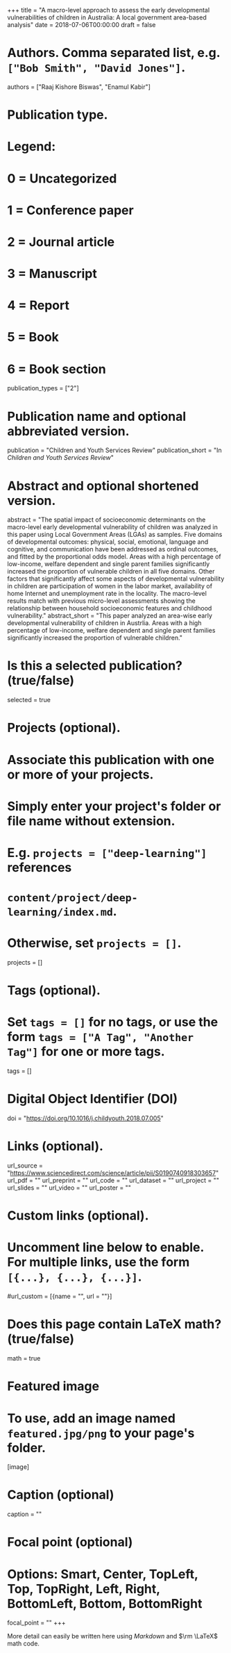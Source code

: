 +++
title = "A macro-level approach to assess the early developmental vulnerabilities of children in Australia: A local government area-based analysis"
date = 2018-07-06T00:00:00
draft = false

# Authors. Comma separated list, e.g. `["Bob Smith", "David Jones"]`.
authors = ["Raaj Kishore Biswas", "Enamul Kabir"]

# Publication type.
# Legend:
# 0 = Uncategorized
# 1 = Conference paper
# 2 = Journal article
# 3 = Manuscript
# 4 = Report
# 5 = Book
# 6 = Book section
publication_types = ["2"]

# Publication name and optional abbreviated version.
publication = "Children and Youth Services Review"
publication_short = "In *Children and Youth Services Review*"

# Abstract and optional shortened version.
abstract = "The spatial impact of socioeconomic determinants on the macro-level early developmental vulnerability of children was analyzed in this paper using Local Government Areas (LGAs) as samples. Five domains of developmental outcomes: physical, social, emotional, language and cognitive, and communication have been addressed as ordinal outcomes, and fitted by the proportional odds model. Areas with a high percentage of low-income, welfare dependent and single parent families significantly increased the proportion of vulnerable children in all five domains. Other factors that significantly affect some aspects of developmental vulnerability in children are participation of women in the labor market, availability of home Internet and unemployment rate in the locality. The macro-level results match with previous micro-level assessments showing the relationship between household socioeconomic features and childhood vulnerability."
abstract_short = "This paper analyzed an area-wise early developmental vulnerability of children in Austrlia. Areas with a high percentage of low-income, welfare dependent and single parent families significantly increased the proportion of vulnerable children."

# Is this a selected publication? (true/false)
selected = true

# Projects (optional).
#   Associate this publication with one or more of your projects.
#   Simply enter your project's folder or file name without extension.
#   E.g. `projects = ["deep-learning"]` references 
#   `content/project/deep-learning/index.md`.
#   Otherwise, set `projects = []`.
projects = []

# Tags (optional).
#   Set `tags = []` for no tags, or use the form `tags = ["A Tag", "Another Tag"]` for one or more tags.
tags = []


# Digital Object Identifier (DOI)
doi = "https://doi.org/10.1016/j.childyouth.2018.07.005"

# Links (optional).
url_source = "https://www.sciencedirect.com/science/article/pii/S0190740918303657"
url_pdf = ""
url_preprint = ""
url_code = ""
url_dataset = ""
url_project = ""
url_slides = ""
url_video = ""
url_poster = ""


# Custom links (optional).
#   Uncomment line below to enable. For multiple links, use the form `[{...}, {...}, {...}]`.
#url_custom = [{name = "", url = ""}]


# Does this page contain LaTeX math? (true/false)
math = true

# Featured image
# To use, add an image named `featured.jpg/png` to your page's folder. 
[image]
  # Caption (optional)
  caption = ""

  # Focal point (optional)
  # Options: Smart, Center, TopLeft, Top, TopRight, Left, Right, BottomLeft, Bottom, BottomRight
  focal_point = ""
+++

More detail can easily be written here using *Markdown* and $\rm \LaTeX$ math code.
